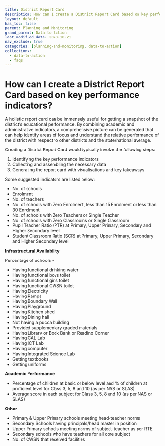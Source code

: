 ```yaml
---
title: District Report Card
description: How can I create a District Report Card based on key performance indicators?
layout: default
has_toc: false
parent: Planning and Monitoring
grand_parent: Data to Action
last_modified_date: 2023-10-21
nav_exclude: true
categories: [planning-and-monitoring, data-to-action]
collections:
  - data-to-action
  - faqs
---
```


# How can I create a District Report Card based on key performance indicators?

A holistic report card can be immensely useful for getting a snapshot of the district’s educational performance. By combining academic and administrative indicators, a comprehensive picture can be generated that can help identify areas of focus and understand the relative performance of the district with respect to other districts and the state/national average.

Creating a District Report Card would typically involve the following steps:
1. Identifying the key performance indicators
2. Collecting and assembling the necessary data
3. Generating the report card with visualisations and key takeaways

Some suggested indicators are listed below:

- No. of schools
- Enrolment
- No. of teachers
- No. of schools with Zero Enrolment, less than 15 Enrolment or less than 30 Enrolment
- No. of schools with Zero Teachers or Single Teacher
- No. of schools with Zero Classrooms or Single Classroom
- Pupil Teacher Ratio (PTR) at Primary, Upper Primary, Secondary and Higher Secondary level
- Student Classroom Ratio (SCR) at Primary, Upper Primary, Secondary and Higher Secondary level

**Infrastructural Availability**

Percentage of schools -
- Having functional drinking water
- Having functional boys toilet
- Having functional girls toilet
- Having functional CWSN toilet
- Having Electricity
- Having Ramps
- Having Boundary Wall
- Having Playground
- Having Kitchen shed
- Having Dining hall
- Not having a pucca building
- Provided supplementary graded materials
- Having Library or Book Bank or Reading Corner 
- Having CAL Lab 
- Having ICT Lab 
- Having computer 
- Having Integrated Science Lab 
- Getting textbooks
- Getting uniforms 

**Academic Performance**
- Percentage of children at basic or below level and % of children at proficient level for Class 3, 5, 8 and 10 (as per NAS or SLAS)
- Average score in each subject for Class 3, 5, 8 and 10 (as per NAS or SLAS)

**Other**
- Primary & Upper Primary schools meeting head-teacher norms 
- Secondary Schools having principals/head master in position 
- Upper Primary schools meeting norms of subject-teacher as per RTE 
- Secondary schools who have teachers for all core subject 
- No. of CWSN that received facilities
